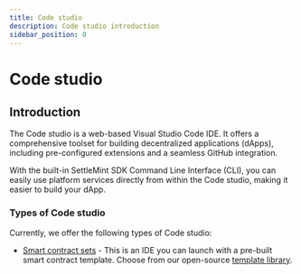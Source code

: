 ```yaml
---
title: Code studio
description: Code studio introduction
sidebar_position: 0
---
```


# Code studio

## Introduction

The Code studio is a web-based Visual Studio Code IDE. It offers a comprehensive toolset for building decentralized applications (dApps), including pre-configured extensions and a seamless GitHub integration.

With the built-in SettleMint SDK Command Line Interface (CLI), you can easily use platform services directly from within the Code studio, making it easier to build your dApp.

### Types of Code studio

Currently, we offer the following types of Code studio:

- [Smart contract sets](./1_smart-contract-sets/1_smart-contract-sets.md) - This is an IDE you can launch with a pre-built smart contract template. Choose from our open-source [template library](./1_smart-contract-sets/2_smart-contract-templates.md).
